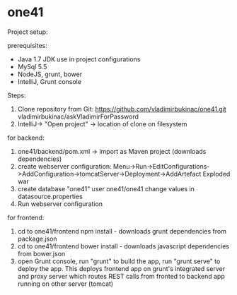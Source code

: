 one41
=====

Project setup:

prerequisites:
- Java 1.7 JDK use in project configurations
- MySql 5.5
- NodeJS, grunt, bower
- IntelliJ, Grunt console


Steps:
1. Clone repository from Git: https://github.com/vladimirbukinac/one41.git  vladimirbukinac/askVladimirForPassword
2. IntelliJ-> "Open project" -> location of clone on filesystem

for backend:
1. one41/backend/pom.xml -> import as Maven project (downloads dependencies)
2. create webserver configuration:  Menu->Run->EditConfigurations->AddConfiguration->tomcatServer->Deployment->AddArtefact Exploded war
3. create database "one41" user one41/one41  change values in datasource.properties
4. Run webserver configuration

for frontend:
1. cd to one41/frontend  npm install - downloads grunt dependencies from package.json
2. cd to one41/frontend bower install - downloads javascript dependencies from bower.json
3. open Grunt console, run "grunt" to build the app, run "grunt serve" to deploy the app. This deploys frontend app on grunt's integrated server and proxy server which routes REST calls from fronted to backend app running on other server (tomcat)

